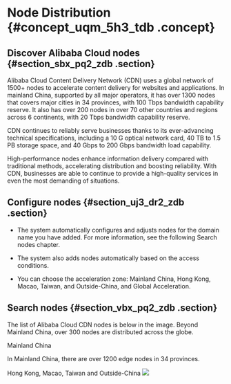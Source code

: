 # Node Distribution {#concept_uqm_5h3_tdb .concept}

## Discover Alibaba Cloud nodes {#section_sbx_pq2_zdb .section}

Alibaba Cloud Content Delivery Network \(CDN\) uses a global network of 1500+ nodes to accelerate content delivery for websites and applications. In mainland China, supported by all major operators, it has over 1300 nodes that covers major cities in 34 provinces, with 100 Tbps bandwidth capability reserve. It also has over 200 nodes in over 70 other countries and regions across 6 continents, with 20 Tbps bandwidth capability reserve.

CDN continues to reliably serve businesses thanks to its ever-advancing technical specifications, including a 10 G optical network card, 40 TB to 1.5 PB storage space, and 40 Gbps to 200 Gbps bandwidth load capability.

High-performance nodes enhance information delivery compared with traditional methods, accelerating distribution and boosting reliability. With CDN, businesses are able to continue to provide a high-quality services in even the most demanding of situations.

## Configure nodes {#section_uj3_dr2_zdb .section}

-   The system automatically configures and adjusts nodes for the domain name you have added. For more information, see the following Search nodes chapter.

-   The system also adds nodes automatically based on the access conditions.

-   You can choose the acceleration zone: Mainland China, Hong Kong, Macao, Taiwan, and Outside-China, and Global Acceleration.


## Search nodes {#section_vbx_pq2_zdb .section}

The list of Alibaba Cloud CDN nodes is below in the image. Beyond Mainland China, over 300 nodes are distributed across the globe.

Mainland China

In Mainland China, there are over 1200 edge nodes in 34 provinces.

Hong Kong, Macao, Taiwan and Outside-China ![](http://static-aliyun-doc.oss-cn-hangzhou.aliyuncs.com/assets/img/5099/154269604432402_en-US.png)

